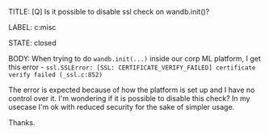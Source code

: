 TITLE:
[Q] Is it possible to disable ssl check on wandb.init()?

LABEL:
c:misc

STATE:
closed

BODY:
When trying to do `wandb.init(...)` inside our corp ML platform, I get this error - `ssl.SSLError: [SSL: CERTIFICATE_VERIFY_FAILED] certificate verify failed (_ssl.c:852)` 

The error is expected because of how the platform is set up and I have no control over it. I'm wondering if it is possible to disable this check?  In my usecase I'm ok with reduced security for the sake of simpler usage.

Thanks.

